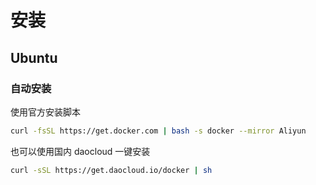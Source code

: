 # 安装

## Ubuntu

### 自动安装

使用官方安装脚本

```bash
curl -fsSL https://get.docker.com | bash -s docker --mirror Aliyun
```

也可以使用国内 daocloud 一键安装

```bash
curl -sSL https://get.daocloud.io/docker | sh
```
